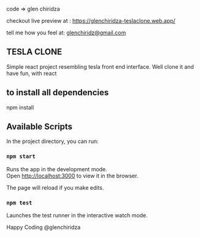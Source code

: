 
code => glen chiridza

checkout live preview at :  https://glenchiridza-teslaclone.web.app/

tell me how you feel at: glenchiridz@gmail.com
## TESLA CLONE 
Simple react project resembling tesla front end interface. 
Well clone it and have fun, with react

## to install all dependencies
npm install 

## Available Scripts

In the project directory, you can run:

### `npm start`

Runs the app in the development mode.<br />
Open [http://localhost:3000](http://localhost:3000) to view it in the browser.

The page will reload if you make edits.

### `npm test`

Launches the test runner in the interactive watch mode.


Happy Coding
@glenchiridza
